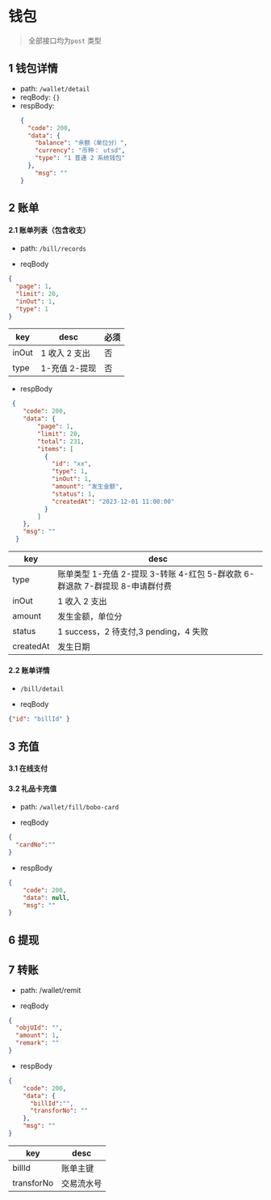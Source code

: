 

# 钱包
> 全部接口均为`post` 类型


## 1 钱包详情
* path: `/wallet/detail`
* reqBody: `{}`
* respBody:
  ```json
  {
    "code": 200,
    "data": {
      "balance": "余额（单位分）",
      "currency": "币种： utsd",
      "type": "1 普通 2 系统钱包"
    },
      "msg": ""
  }

  ```

## 2 账单

#### 2.1 账单列表（包含收支）

* path: `/bill/records`

* reqBody

```json
{
  "page": 1,
  "limit": 20,
  "inOut": 1,
  "type": 1
}
```

| key   | desc          | 必须 |
| ----- | ------------- | ---- |
| inOut | 1 收入 2 支出 | 否   |
| type  | 1-充值 2-提现 | 否   |

* respBody

```json
 {
    "code": 200,
    "data": {
        "page": 1,
        "limit": 20,
        "total": 231,
        "items": [
          {
            "id": "xx",
            "type": 1,
            "inOut": 1,
            "amount": "发生金额",
            "status": 1,
            "createdAt": "2023-12-01 11:00:00"
          }
        ]
    },
    "msg": ""
  }

```

| key       | desc                                                                         |
| --------- | ---------------------------------------------------------------------------- |
| type      | 账单类型 1-充值 2-提现 3-转账 4-红包 5-群收款 6-群退款 7-群提现 8-申请群付费 |
| inOut  | 1 收入 2 支出                                                                |
| amount    | 发生金额，单位分                                                             |
| status    | 1 success，2 待支付,3 pending，4 失败                                        |
| createdAt | 发生日期                                                                     |

#### 2.2 账单详情
* `/bill/detail`

* reqBody
```json
{"id": "billId" }
```

## 3 充值

#### 3.1 在线支付

#### 3.2 礼品卡充值
* path: `/wallet/fill/bobo-card`

* reqBody

```json
{
  "cardNo":""
}
```

* respBody
```json
{
    "code": 200,
    "data": null,
    "msg": ""
}
```

## 6 提现



## 7 转账

* path: /wallet/remit

* reqBody
```json
{
  "objUId": "",
  "amount": 1,
  "remark": ""
}
```

* respBody

```json
{
    "code": 200,
    "data": {
      "billId":"",
      "transforNo": ""
    },
    "msg": ""
}
```

| key        | desc       |
| ---------- | ---------- |
| billId     | 账单主键   |
| transforNo | 交易流水号 | 
